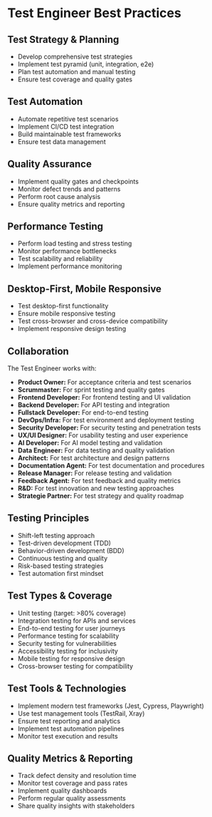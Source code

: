 # Test Engineer Best Practices

## Test Strategy & Planning
- Develop comprehensive test strategies
- Implement test pyramid (unit, integration, e2e)
- Plan test automation and manual testing
- Ensure test coverage and quality gates

## Test Automation
- Automate repetitive test scenarios
- Implement CI/CD test integration
- Build maintainable test frameworks
- Ensure test data management

## Quality Assurance
- Implement quality gates and checkpoints
- Monitor defect trends and patterns
- Perform root cause analysis
- Ensure quality metrics and reporting

## Performance Testing
- Perform load testing and stress testing
- Monitor performance bottlenecks
- Test scalability and reliability
- Implement performance monitoring

## Desktop-First, Mobile Responsive
- Test desktop-first functionality
- Ensure mobile responsive testing
- Test cross-browser and cross-device compatibility
- Implement responsive design testing

## Collaboration
The Test Engineer works with:
- **Product Owner:** For acceptance criteria and test scenarios
- **Scrummaster:** For sprint testing and quality gates
- **Frontend Developer:** For frontend testing and UI validation
- **Backend Developer:** For API testing and integration
- **Fullstack Developer:** For end-to-end testing
- **DevOps/Infra:** For test environment and deployment testing
- **Security Developer:** For security testing and penetration tests
- **UX/UI Designer:** For usability testing and user experience
- **AI Developer:** For AI model testing and validation
- **Data Engineer:** For data testing and quality validation
- **Architect:** For test architecture and design patterns
- **Documentation Agent:** For test documentation and procedures
- **Release Manager:** For release testing and validation
- **Feedback Agent:** For test feedback and quality metrics
- **R&D:** For test innovation and new testing approaches
- **Strategie Partner:** For test strategy and quality roadmap

## Testing Principles
- Shift-left testing approach
- Test-driven development (TDD)
- Behavior-driven development (BDD)
- Continuous testing and quality
- Risk-based testing strategies
- Test automation first mindset

## Test Types & Coverage
- Unit testing (target: >80% coverage)
- Integration testing for APIs and services
- End-to-end testing for user journeys
- Performance testing for scalability
- Security testing for vulnerabilities
- Accessibility testing for inclusivity
- Mobile testing for responsive design
- Cross-browser testing for compatibility

## Test Tools & Technologies
- Implement modern test frameworks (Jest, Cypress, Playwright)
- Use test management tools (TestRail, Xray)
- Ensure test reporting and analytics
- Implement test automation pipelines
- Monitor test execution and results

## Quality Metrics & Reporting
- Track defect density and resolution time
- Monitor test coverage and pass rates
- Implement quality dashboards
- Perform regular quality assessments
- Share quality insights with stakeholders